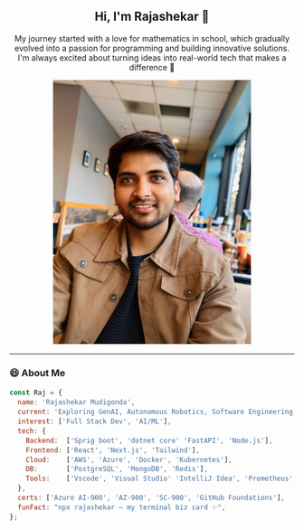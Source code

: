 <h2 align="center">Hi, I'm Rajashekar 👋</h2>

<p align="center">
  My journey started with a love for mathematics in school, which gradually evolved into a passion for programming and building innovative solutions.<br>
  I'm always excited about turning ideas into real-world tech that makes a difference 🚀
</p>

<p align="center">
  <img src="Raj.jpg" width="350" height="auto" alt="Rajashekar Mudigonda photo" />
</p>

---

### 😄 About Me

```javascript
const Raj = {
  name: 'Rajashekar Mudigonda',
  current: 'Exploring GenAI, Autonomous Robotics, Software Engineering',
  interest: ['Full Stack Dev', 'AI/ML'],
  tech: {
    Backend:  ['Sprig boot', 'dotnet core' 'FastAPI', 'Node.js'],
    Frontend: ['React', 'Next.js', 'Tailwind'],
    Cloud:    ['AWS', 'Azure', 'Docker', 'Kubernetes'],
    DB:       ['PostgreSQL', 'MongoDB', 'Redis'],
    Tools:    ['Vscode', 'Visual Studio' 'IntelliJ Idea', 'Prometheus', 'GitHub Actions', 'RabbitMQ'],
  },
  certs: ['Azure AI-900', 'AZ-900', 'SC-900', 'GitHub Foundations'],
  funFact: "npx rajashekar — my terminal biz card ✨",
};
